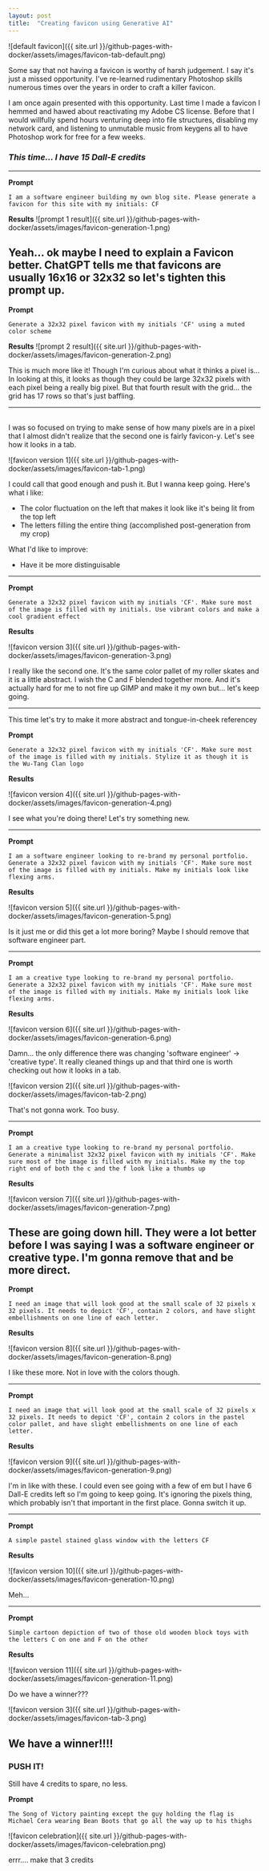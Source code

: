 ```yaml
---
layout: post
title:  "Creating favicon using Generative AI"
---
```


![default favicon]({{ site.url }}/github-pages-with-docker/assets/images/favicon-tab-default.png)

Some say that not having a favicon is worthy of harsh judgement. I say it's just a missed opportunity. I've re-learned rudimentary Photoshop skills numerous times over the years in order to craft a killer favicon. 

I am once again presented with this opportunity. Last time I made a favicon I hemmed and hawed about reactivating my Adobe CS license. Before that I would willfully spend hours venturing deep into file structures, disabling my network card, and listening to unmutable music from keygens all to have Photoshop work for free for a few weeks. 

### *This time... I have 15 Dall-E credits*
---
**Prompt**

`I am a software engineer building my own blog site. Please generate a favicon for this site with my initials: CF`

**Results**
![prompt 1 result]({{ site.url }}/github-pages-with-docker/assets/images/favicon-generation-1.png)

Yeah... ok maybe I need to explain a Favicon better. ChatGPT tells me that favicons are usually 16x16 or 32x32 so let's tighten this prompt up.
---
**Prompt**

`Generate a 32x32 pixel favicon with my initials 'CF' using a muted color scheme`

**Results**
![prompt 2 result]({{ site.url }}/github-pages-with-docker/assets/images/favicon-generation-2.png)

This is much more like it! Though I'm curious about what it thinks a pixel is... In looking at this, it looks as though they could be large 32x32 pixels with each pixel being a really big pixel. But that fourth result with the grid... the grid has 17 rows so that's just baffling.

---
\
I was so focused on trying to make sense of how many pixels are in a pixel that I almost didn't realize that the second one is fairly favicon-y. Let's see how it looks in a tab.

![favicon version 1]({{ site.url }}/github-pages-with-docker/assets/images/favicon-tab-1.png)

I could call that good enough and push it. But I wanna keep going. Here's what i like:
- The color fluctuation on the left that makes it look like it's being lit from the top left
- The letters filling the entire thing (accomplished post-generation from my crop)

What I'd like to improve:
- Have it be more distinguisable

---
**Prompt**

`Generate a 32x32 pixel favicon with my initials 'CF'. Make sure most of the image is filled with my initials. Use vibrant colors and make a cool gradient effect`

**Results**

![favicon version 3]({{ site.url }}/github-pages-with-docker/assets/images/favicon-generation-3.png)

I really like the second one. It's the same color pallet of my roller skates and it is a little abstract. I wish the C and F blended together more. And it's actually hard for me to not fire up GIMP and make it my own but... let's keep going.

---
This time let's try to make it more abstract and tongue-in-cheek referencey

**Prompt**

`Generate a 32x32 pixel favicon with my initials 'CF'. Make sure most of the image is filled with my initials. Stylize it as though it is the Wu-Tang Clan logo`

**Results**

![favicon version 4]({{ site.url }}/github-pages-with-docker/assets/images/favicon-generation-4.png)

I see what you're doing there! Let's try something new.

---

**Prompt**

`I am a software engineer looking to re-brand my personal portfolio. Generate a 32x32 pixel favicon with my initials 'CF'. Make sure most of the image is filled with my initials. Make my initials look like flexing arms.`

**Results**

![favicon version 5]({{ site.url }}/github-pages-with-docker/assets/images/favicon-generation-5.png)

Is it just me or did this get a lot more boring? Maybe I should remove that software engineer part.

---

**Prompt**

`I am a creative type looking to re-brand my personal portfolio. Generate a 32x32 pixel favicon with my initials 'CF'. Make sure most of the image is filled with my initials. Make my initials look like flexing arms.`

**Results**

![favicon version 6]({{ site.url }}/github-pages-with-docker/assets/images/favicon-generation-6.png)

Damn... the only difference there was changing 'software engineer' -> 'creative type'. It really cleaned things up and that third one is worth checking out how it looks in a tab.

![favicon version 2]({{ site.url }}/github-pages-with-docker/assets/images/favicon-tab-2.png)

That's not gonna work. Too busy.

---

**Prompt**

`I am a creative type looking to re-brand my personal portfolio. Generate a minimalist 32x32 pixel favicon with my initials 'CF'. Make sure most of the image is filled with my initials. Make my the top right end of both the c and the f look like a thumbs up`

**Results**

![favicon version 7]({{ site.url }}/github-pages-with-docker/assets/images/favicon-generation-7.png)

These are going down hill. They were a lot better before I was saying I was a software engineer or creative type. I'm gonna remove that and be more direct.
---

**Prompt**

`I need an image that will look good at the small scale of 32 pixels x 32 pixels. It needs to depict 'CF', contain 2 colors, and have slight embellishments on one line of each letter.`

**Results**

![favicon version 8]({{ site.url }}/github-pages-with-docker/assets/images/favicon-generation-8.png)

I like these more. Not in love with the colors though.

---

**Prompt**

`I need an image that will look good at the small scale of 32 pixels x 32 pixels. It needs to depict 'CF', contain 2 colors in the pastel color pallet, and have slight embellishments on one line of each letter.`

**Results**

![favicon version 9]({{ site.url }}/github-pages-with-docker/assets/images/favicon-generation-9.png)

I'm in like with these. I could even see going with a few of em but I have 6 Dall-E credits left so I'm going to keep going. It's ignoring the pixels thing, which probably isn't that important in the first place. Gonna switch it up.

---

**Prompt**

`A simple pastel stained glass window with the letters CF`

**Results**

![favicon version 10]({{ site.url }}/github-pages-with-docker/assets/images/favicon-generation-10.png)

Meh...

---

**Prompt**

`Simple cartoon depiction of two of those old wooden block toys with the letters C on one and F on the other`

**Results**

![favicon version 11]({{ site.url }}/github-pages-with-docker/assets/images/favicon-generation-11.png)

Do we have a winner???

![favicon version 3]({{ site.url }}/github-pages-with-docker/assets/images/favicon-tab-3.png)

## We have a winner!!!! 

### PUSH IT!

Still have 4 credits to spare, no less.

**Prompt**

`The Song of Victory painting except the guy holding the flag is Michael Cera wearing Bean Boots that go all the way up to his thighs`

![favicon celebration]({{ site.url }}/github-pages-with-docker/assets/images/favicon-celebration.png)

errr.... make that 3 credits